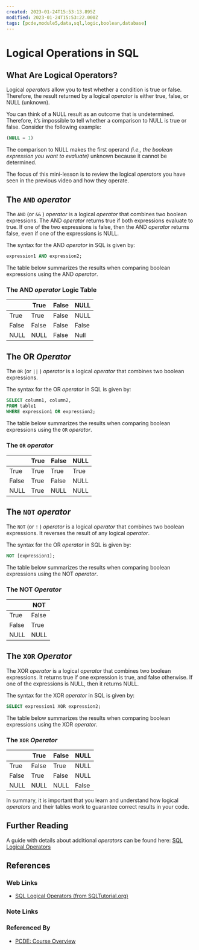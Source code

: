 ```yaml
---
created: 2023-01-24T15:53:13.895Z
modified: 2023-01-24T15:53:22.000Z
tags: [pcde,module5,data,sql,logic,boolean,database]
---
```

# Logical Operations in SQL

## What Are Logical Operators?

Logical *operators* allow you to test whether a condition is true or false.
Therefore,
the result returned by a logical *operator* is
either true, false, or NULL (unknown).

You can think of a NULL result as an outcome that is undetermined.
Therefore,
it’s impossible to tell whether a comparison to NULL is true or false.
Consider the following example:

```sql
(NULL = 1)
```

The comparison to NULL makes the first operand
*(i.e., the boolean expression you want to evaluate)* unknown because
it cannot be determined.

The focus of this mini-lesson is to
review the logical *operators* you have seen in
the previous video and how they operate.

## The `AND` *operator*

The `AND` (or `&&` ) *operator* is a logical *operator* that
combines two boolean expressions.
The AND *operator* returns true if both expressions evaluate to true.
If one of the two expressions is false,
then the AND *operator* returns false, even if one of the expressions is NULL.

The syntax for the AND *operator* in SQL is given by:

```sql
expression1 AND expression2;
```

The table below summarizes the results when
comparing boolean expressions using the AND *operator*.

### The AND *operator* Logic Table

|       | True  | False | NULL  |
| ----- | ----- | ----- | ----- |
| True  | True  | False | NULL  |
| False | False | False | False |
| NULL  | NULL  | False | Null  |

## The OR *Operator*

The `OR` (or `||` ) *operator* is a logical *operator* that
combines two boolean expressions.

The syntax for the OR *operator* in SQL is given by:

```sql
SELECT column1, column2,
FROM table1
WHERE expression1 OR expression2;
```

The table below summarizes the results when comparing boolean expressions using the `OR` *operator*.

### The `OR` *operator*

|       | True | False | NULL |
| ----- | ---- | ----- | ---- |
| True  | True | True  | True |
| False | True | False | NULL |
| NULL  | True | NULL  | NULL |

## The `NOT` *operator*

The `NOT` (or `!` ) *operator* is a logical *operator* that
combines two boolean expressions.
It reverses the result of any logical *operator*.

The syntax for the OR *operator* in SQL is given by:

```sql
NOT [expression1];
```

The table below summarizes the results when
comparing boolean expressions using the NOT *operator*.

### The NOT *Operator*

|       | NOT   |
| ----- | ----- |
| True  | False |
| False | True  |
| NULL  | NULL  |

## The `XOR` *Operator*

The XOR *operator* is a logical *operator* that
combines two boolean expressions.
It returns true if one expression is true,
and false otherwise.
If one of the expressions is NULL, then it returns NULL.

The syntax for the XOR *operator* in SQL is given by:

```sql
SELECT expression1 XOR expression2;
```

The table below summarizes the results when
comparing boolean expressions using the XOR *operator*.

### The `XOR` *Operator*

|       | True  | False | NULL  |
| ----- | ----- | ----- | ----- |
| True  | False | True  | NULL  |
| False | True  | False | NULL  |
| NULL  | NULL  | NULL  | False |

In summary,
it is important that you learn and understand how
logical *operators* and
their tables work to guarantee correct results in your code.

## Further Reading

A guide with details about additional *operators* can be found here:
[SQL Logical Operators][sql-logic-ops-tut]

## References

### Web Links

* [SQL Logical Operators (from SQLTutorial.org)][sql-logic-ops-tut]

<!-- Hidden Reference Links Below Here -->
[sql-logic-ops-tut]: https://www.sqltutorial.org/sql-logical-operators/ "SQL Logical Operators (from SQLTutorial.org)"

### Note Links

<!-- Hidden References -->

### Referenced By

* [PCDE: Course Overview][pcde-course-overview-zk]

<!-- Hidden References -->
[pcde-course-overview-zk]: ./pcde-course-overview.md "PCDE: Course Overview"
